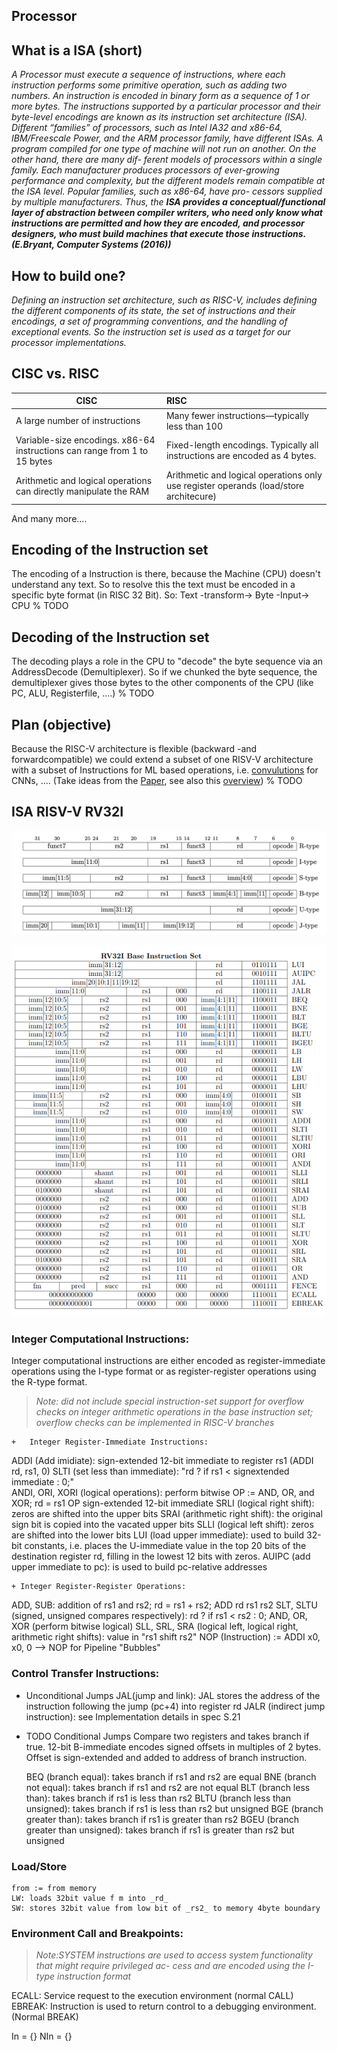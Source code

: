 ## Processor

## What is a ISA (short)
_A Processor must execute a sequence of instructions, where each instruction performs some primitive operation, such as adding two numbers. An instruction is encoded in binary form as a sequence of 1 or more bytes. The instructions supported by a particular processor and their byte-level encodings are known as its instruction set architecture (ISA). Different “families” of processors, such as Intel IA32 and x86-64, IBM/Freescale Power, and the ARM processor family, have different ISAs. A program compiled for one type of machine will not run on another. On the other hand, there are many dif- ferent models of processors within a single family. Each manufacturer produces processors of ever-growing performance and complexity, but the different models remain compatible at the ISA level. Popular families, such as x86-64, have pro- cessors supplied by multiple manufacturers. Thus, the **ISA provides a conceptual/functional layer of abstraction between compiler writers, who need only know what instructions are permitted and how they are encoded, and processor designers, who must build machines that execute those instructions. (E.Bryant, Computer Systems (2016))**_

## How to build one?
  _Defining an instruction set architecture, such as RISC-V, includes defining the different components of its state, the set of instructions and their encodings, a set of programming conventions, and the handling of exceptional events. So the instruction set is used as a target for our processor implementations._


## CISC vs. RISC

| CISC        | RISC           |
| ------------- |:------------- |
| A large number of instructions| Many fewer instructions—typically less than 100 |
| Variable-size encodings. x86-64 instructions can range from 1 to 15 bytes      |    Fixed-length encodings. Typically all instructions are encoded as 4 bytes. |
| Arithmetic and logical operations can directly manipulate the RAM | Arithmetic and logical operations only use register operands (load/store architecure)      |

And many more....

## Encoding of the Instruction set
The encoding of a Instruction is there, because the Machine (CPU) doesn't understand any text.
So to resolve this the text must be encoded in a specific byte format (in RISC 32 Bit). So: Text -transform-> Byte -Input-> CPU
% TODO

## Decoding of the Instruction set
The decoding plays a role in the CPU to "decode" the byte sequence via an AddressDecode (Demultiplexer). So if
we chunked the byte sequence, the demultiplexer gives those bytes to the other components of the CPU (like PC, ALU, Registerfile, ....)
% TODO


## Plan (objective)
Because the RISC-V architecture is flexible (backward -and forwardcompatible) we could extend a subset of one RISV-V
architecture with a subset of Instructions for ML based operations, i.e. [convulutions](https://en.wikipedia.org/wiki/Convolution) for CNNs, .... (Take ideas from the [Paper](ideas/ISA_ML.pdf), see also this [overview](https://dl.acm.org/doi/fullHtml/10.1145/3331469))
% TODO



## ISA RISV-V RV32I

![RISC-V base instruction formats](Encoding.png)

![RISC-V base instruction formats](ISA.png)


### Integer Computational Instructions:

Integer computational instructions are either encoded as register-immediate operations using the I-type format or as register-register operations using the R-type format.

> _Note: did not include special instruction-set support for overflow checks on integer arithmetic operations in the base instruction set; overflow checks can be implemented in RISC-V branches_


	+	Integer Register-Immediate Instructions:
  ADDI (Add imidiate): sign-extended 12-bit immediate to register rs1 (ADDI rd, rs1, 0)
  SLTI (set less than immediate): "rd ? if rs1 < signextended immediate : 0;"   
  ANDI, ORI, XORI (logical operations): perform bitwise OP := AND, OR, and XOR; rd = rs1 OP sign-extended 12-bit immediate
  SRLI (logical right shift): zeros are shifted into the upper bits
  SRAI (arithmetic right shift): the original sign bit is copied into the vacated upper bits
  SLLI (logical left shift): zeros are shifted into the lower bits 
  LUI (load upper immediate): used to build 32-bit constants, i.e. places the U-immediate value in the top 20 bits of the destination register rd, filling in the lowest 12 bits with zeros.
  AUIPC (add upper immediate to pc): is used to build pc-relative addresses
  
	+ Integer Register-Register Operations:
  ADD, SUB: addition of rs1 and rs2; rd = rs1 + rs2; ADD rd rs1 rs2
  SLT, SLTU (signed, unsigned compares respectively): rd ? if rs1 < rs2 : 0;
  AND, OR, XOR (perform bitwise logical)
  SLL, SRL, SRA (logical left, logical right, arithmetic right shifts): value in "rs1 shift rs2"
  NOP (Instruction) := ADDI x0, x0, 0 --> NOP for Pipeline "Bubbles"


### Control Transfer Instructions:

  + Unconditional Jumps
  JAL(jump and link): JAL stores the address of the instruction following the jump (pc+4) into register rd
  JALR (indirect jump instruction): see Implementation details in spec S.21


  + TODO Conditional Jumps 
	Compare two registers and takes branch if true. 12-bit B-immediate encodes signed offsets in multiples of 2 bytes.
	Offset is sign-extended and added to address of branch instruction.

	BEQ (branch equal): takes branch if rs1 and rs2 are equal
	BNE (branch not equal): takes branch if rs1 and rs2 are not equal
	BLT (branch less than): takes branch if rs1 is less than rs2
	BLTU (branch less than unsigned): takes branch if rs1 is less than rs2 but unsigned
	BGE (branch greater than): takes branch if rs1 is greater than rs2
	BGEU (branch greater than unsigned): takes branch if rs1 is greater than rs2 but unsigned


### Load/Store
	from := from memory
	LW: loads 32bit value f m into _rd_
	SW: stores 32bit value from low bit of _rs2_ to memory 4byte boundary


### Environment Call and Breakpoints:
  
> _Note:SYSTEM instructions are used to access system functionality that might require privileged ac- cess and are encoded using the I-type instruction format_ 

  ECALL: Service request to the execution environment (normal CALL)
  EBREAK: Instruction is used to return control to a debugging environment. (Normal BREAK)





In = {}
NIn = {}







